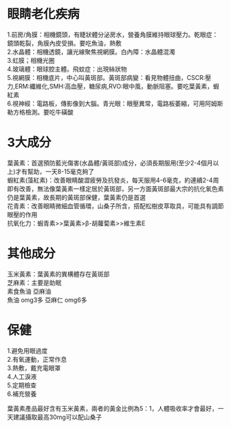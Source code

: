 # 眼睛老化疾病  
1.前房/角膜：相機鏡頭，有睫狀體分泌房水，營養角膜維持眼球壓力。乾眼症：鏡頭乾裂，角膜內皮受損。要吃魚油，熱敷    
2.水晶體：相機透鏡，讓光線聚焦視網膜。白內障：水晶體混濁  
3.虹膜；相機光圈  
4.玻璃體：眼球腔主體。飛蚊症：出現絲狀物  
5.視網膜：相機底片，中心叫黃斑部。黃斑部病變：看見物體扭曲，CSCR:壓力,ERM:纖維化,SMH:高血壓，糖尿病,RVO:眼中風，動脈阻塞。要吃葉黃素，蝦紅素  
6.視神經：電路板，傳影像到大腦。青光眼：眼壓異常，電路板萎縮，可用阿姆斯勒方格檢測。要吃牛磺酸  

# 3大成分
葉黃素：首選預防藍光傷害(水晶體/黃斑部)成分，必須長期服用(至少2-4個月以上)才有幫助，一天8-15毫克夠了  
蝦紅素(藻紅素)：改善眼睛酸澀疲勞及抗發炎，每天服用4-6毫克，約連續2-4周即有改善，無法像葉黃素一樣定居於黃斑部，另一方面黃斑部最大宗的抗化氧色素仍是葉黃素，故長期的黃斑部保健，葉黃素仍是首選  
花青素：改善眼睛微細血管循環，山桑子所含，搭配松樹皮萃取具，可能具有調節眼壓的作用  
抗氧化力：蝦青素>>葉黃素>β-胡蘿蔔素>>維生素E  

# 其他成分
玉米黃素：葉黃素的異構體存在黃斑部  
芝麻素：主要是助眠  
素食魚油 亞麻油  
魚油 omg3多 亞麻仁 omg6多  

# 保健
1.避免用眼過度  
2.有氧運動，正常作息  
3.熱敷，戴充電眼罩    
4.人工淚液  
5.定期檢查  
6.補充營養  

葉黃素產品最好含有玉米黃素，兩者的黃金比例為5：1，人體吸收率才會最好，一天建議攝取最高30mg可以配山桑子    
